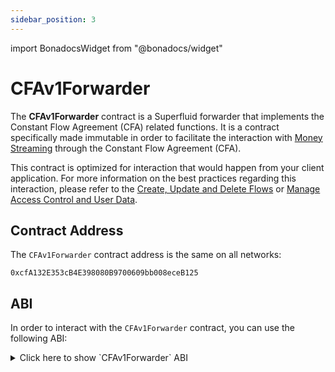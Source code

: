 ```yaml
---
sidebar_position: 3
---
```


import BonadocsWidget from "@bonadocs/widget"

# CFAv1Forwarder

The **CFAv1Forwarder** contract is a Superfluid forwarder that implements the Constant Flow Agreement (CFA) related functions.
It is a contract specifically made immutable in order to facilitate the interaction with [Money Streaming](/docs/protocol/money-streaming/overview.mdx) through the Constant Flow Agreement (CFA).

This contract is optimized for interaction that would happen from your client application.
For more information on the best practices regarding this interaction, please refer to the [Create, Update and Delete Flows](/docs/sdk/money-streaming/create-update-delete-flow) or [Manage Access Control and User Data](/docs/sdk/money-streaming/acl-user-data).

## Contract Address

The `CFAv1Forwarder` contract address is the same on all networks:

```
0xcfA132E353cB4E398080B9700609bb008eceB125
```

## ABI

In order to interact with the `CFAv1Forwarder` contract, you can use the following ABI:

<div>
<details>
<summary>Click here to show `CFAv1Forwarder` ABI</summary>
<p>
```json
[
  {
    "inputs": [
      {
        "internalType": "contract ISuperfluid",
        "name": "host",
        "type": "address"
      }
    ],
    "stateMutability": "nonpayable",
    "type": "constructor"
  },
  { "inputs": [], "name": "CFA_FWD_INVALID_FLOW_RATE", "type": "error" },
  {
    "inputs": [
      {
        "internalType": "contract ISuperToken",
        "name": "token",
        "type": "address"
      },
      { "internalType": "address", "name": "sender", "type": "address" },
      { "internalType": "address", "name": "receiver", "type": "address" },
      { "internalType": "int96", "name": "flowrate", "type": "int96" },
      { "internalType": "bytes", "name": "userData", "type": "bytes" }
    ],
    "name": "createFlow",
    "outputs": [{ "internalType": "bool", "name": "", "type": "bool" }],
    "stateMutability": "nonpayable",
    "type": "function"
  },
  {
    "inputs": [
      {
        "internalType": "contract ISuperToken",
        "name": "token",
        "type": "address"
      },
      { "internalType": "address", "name": "sender", "type": "address" },
      { "internalType": "address", "name": "receiver", "type": "address" },
      { "internalType": "bytes", "name": "userData", "type": "bytes" }
    ],
    "name": "deleteFlow",
    "outputs": [{ "internalType": "bool", "name": "", "type": "bool" }],
    "stateMutability": "nonpayable",
    "type": "function"
  },
  {
    "inputs": [
      {
        "internalType": "contract ISuperToken",
        "name": "token",
        "type": "address"
      },
      { "internalType": "address", "name": "account", "type": "address" }
    ],
    "name": "getAccountFlowInfo",
    "outputs": [
      { "internalType": "uint256", "name": "lastUpdated", "type": "uint256" },
      { "internalType": "int96", "name": "flowrate", "type": "int96" },
      { "internalType": "uint256", "name": "deposit", "type": "uint256" },
      { "internalType": "uint256", "name": "owedDeposit", "type": "uint256" }
    ],
    "stateMutability": "view",
    "type": "function"
  },
  {
    "inputs": [
      {
        "internalType": "contract ISuperToken",
        "name": "token",
        "type": "address"
      },
      { "internalType": "address", "name": "account", "type": "address" }
    ],
    "name": "getAccountFlowrate",
    "outputs": [
      { "internalType": "int96", "name": "flowrate", "type": "int96" }
    ],
    "stateMutability": "view",
    "type": "function"
  },
  {
    "inputs": [
      {
        "internalType": "contract ISuperToken",
        "name": "token",
        "type": "address"
      },
      { "internalType": "int96", "name": "flowrate", "type": "int96" }
    ],
    "name": "getBufferAmountByFlowrate",
    "outputs": [
      { "internalType": "uint256", "name": "bufferAmount", "type": "uint256" }
    ],
    "stateMutability": "view",
    "type": "function"
  },
  {
    "inputs": [
      {
        "internalType": "contract ISuperToken",
        "name": "token",
        "type": "address"
      },
      { "internalType": "address", "name": "sender", "type": "address" },
      { "internalType": "address", "name": "receiver", "type": "address" }
    ],
    "name": "getFlowInfo",
    "outputs": [
      { "internalType": "uint256", "name": "lastUpdated", "type": "uint256" },
      { "internalType": "int96", "name": "flowrate", "type": "int96" },
      { "internalType": "uint256", "name": "deposit", "type": "uint256" },
      { "internalType": "uint256", "name": "owedDeposit", "type": "uint256" }
    ],
    "stateMutability": "view",
    "type": "function"
  },
  {
    "inputs": [
      {
        "internalType": "contract ISuperToken",
        "name": "token",
        "type": "address"
      },
      { "internalType": "address", "name": "sender", "type": "address" },
      { "internalType": "address", "name": "flowOperator", "type": "address" }
    ],
    "name": "getFlowOperatorPermissions",
    "outputs": [
      { "internalType": "uint8", "name": "permissions", "type": "uint8" },
      { "internalType": "int96", "name": "flowrateAllowance", "type": "int96" }
    ],
    "stateMutability": "view",
    "type": "function"
  },
  {
    "inputs": [
      {
        "internalType": "contract ISuperToken",
        "name": "token",
        "type": "address"
      },
      { "internalType": "address", "name": "sender", "type": "address" },
      { "internalType": "address", "name": "receiver", "type": "address" }
    ],
    "name": "getFlowrate",
    "outputs": [
      { "internalType": "int96", "name": "flowrate", "type": "int96" }
    ],
    "stateMutability": "view",
    "type": "function"
  },
  {
    "inputs": [
      {
        "internalType": "contract ISuperToken",
        "name": "token",
        "type": "address"
      },
      { "internalType": "address", "name": "flowOperator", "type": "address" }
    ],
    "name": "grantPermissions",
    "outputs": [{ "internalType": "bool", "name": "", "type": "bool" }],
    "stateMutability": "nonpayable",
    "type": "function"
  },
  {
    "inputs": [
      {
        "internalType": "contract ISuperToken",
        "name": "token",
        "type": "address"
      },
      { "internalType": "address", "name": "flowOperator", "type": "address" }
    ],
    "name": "revokePermissions",
    "outputs": [{ "internalType": "bool", "name": "", "type": "bool" }],
    "stateMutability": "nonpayable",
    "type": "function"
  },
  {
    "inputs": [
      {
        "internalType": "contract ISuperToken",
        "name": "token",
        "type": "address"
      },
      { "internalType": "address", "name": "receiver", "type": "address" },
      { "internalType": "int96", "name": "flowrate", "type": "int96" }
    ],
    "name": "setFlowrate",
    "outputs": [{ "internalType": "bool", "name": "", "type": "bool" }],
    "stateMutability": "nonpayable",
    "type": "function"
  },
  {
    "inputs": [
      {
        "internalType": "contract ISuperToken",
        "name": "token",
        "type": "address"
      },
      { "internalType": "address", "name": "sender", "type": "address" },
      { "internalType": "address", "name": "receiver", "type": "address" },
      { "internalType": "int96", "name": "flowrate", "type": "int96" }
    ],
    "name": "setFlowrateFrom",
    "outputs": [{ "internalType": "bool", "name": "", "type": "bool" }],
    "stateMutability": "nonpayable",
    "type": "function"
  },
  {
    "inputs": [
      {
        "internalType": "contract ISuperToken",
        "name": "token",
        "type": "address"
      },
      { "internalType": "address", "name": "sender", "type": "address" },
      { "internalType": "address", "name": "receiver", "type": "address" },
      { "internalType": "int96", "name": "flowrate", "type": "int96" },
      { "internalType": "bytes", "name": "userData", "type": "bytes" }
    ],
    "name": "updateFlow",
    "outputs": [{ "internalType": "bool", "name": "", "type": "bool" }],
    "stateMutability": "nonpayable",
    "type": "function"
  },
  {
    "inputs": [
      {
        "internalType": "contract ISuperToken",
        "name": "token",
        "type": "address"
      },
      { "internalType": "address", "name": "flowOperator", "type": "address" },
      { "internalType": "uint8", "name": "permissions", "type": "uint8" },
      { "internalType": "int96", "name": "flowrateAllowance", "type": "int96" }
    ],
    "name": "updateFlowOperatorPermissions",
    "outputs": [{ "internalType": "bool", "name": "", "type": "bool" }],
    "stateMutability": "nonpayable",
    "type": "function"
  }
]

```
</p>
</details>
</div>

## CFA_FWD_INVALID_FLOW_RATE

```solidity
error CFA_FWD_INVALID_FLOW_RATE()
````

## \_cfa

```solidity
contract IConstantFlowAgreementV1 _cfa
```

## Fn constructor

```solidity
function constructor(
    contract ISuperfluid host
)
    public
```

#### Parameters

| Name   | Type                 | Description |
| :----- | :------------------- | :---------- |
| `host` | contract ISuperfluid |             |

## Fn setFlowrate

<BonadocsWidget widgetConfigUri="ipfs://bafkreie4jxs6zvo6xwdjdkfhxuks6efmpag2ywyz5kr24ztqyqvd2duqjy" contract="CFAv1Forwarder" functionKey="0x57e6aa36" />

#### Parameters

| Name       | Type                 | Description                                                             |
| :--------- | :------------------- | :---------------------------------------------------------------------- |
| `token`    | contract ISuperToken | Super token address                                                     |
| `receiver` | address              | The receiver of the flow                                                |
| `flowrate` | int96                | The wanted flowrate in wad/second. Only positive values are valid here. |

#### Return Values

| Name  | Type | Description |
| :---- | :--- | :---------- |
| `[0]` | bool | bool        |

Sets the given flowrate between msg.sender and a given receiver.
If there's no pre-existing flow and `flowrate` non-zero, a new flow is created.
If there's an existing flow and `flowrate` non-zero, the flowrate of that flow is updated.
If there's an existing flow and `flowrate` zero, the flow is deleted.
If the existing and given flowrate are equal, no action is taken.
On creation of a flow, a "buffer" amount is automatically detracted from the sender account's available balance.
If the sender account is solvent when the flow is deleted, this buffer is redeemed to it.

## Fn setFlowrateFrom

<BonadocsWidget widgetConfigUri="ipfs://bafkreie4jxs6zvo6xwdjdkfhxuks6efmpag2ywyz5kr24ztqyqvd2duqjy" contract="CFAv1Forwarder" functionKey="0xc5ad5c1a" />

#### Parameters

| Name       | Type                 | Description                                                             |
| :--------- | :------------------- | :---------------------------------------------------------------------- |
| `token`    | contract ISuperToken | Super token address                                                     |
| `sender`   | address              | The sender of the flow                                                  |
| `receiver` | address              | The receiver of the flow                                                |
| `flowrate` | int96                | The wanted flowrate in wad/second. Only positive values are valid here. |

#### Return Values

| Name  | Type | Description |
| :---- | :--- | :---------- |
| `[0]` | bool | bool        |

Like `setFlowrate`, but can be invoked by an account with flowOperator permissions
on behalf of the sender account.

## Fn getFlowrate

<BonadocsWidget widgetConfigUri="ipfs://bafkreie4jxs6zvo6xwdjdkfhxuks6efmpag2ywyz5kr24ztqyqvd2duqjy" contract="CFAv1Forwarder" functionKey="0x1d8b6526" />

_Currently, only 0 or 1 flows can exist between 2 accounts. This may change in the future._

#### Parameters

| Name       | Type                 | Description              |
| :--------- | :------------------- | :----------------------- |
| `token`    | contract ISuperToken | Super token address      |
| `sender`   | address              | The sender of the flow   |
| `receiver` | address              | The receiver of the flow |

#### Return Values

| Name       | Type  | Description                                                                        |
| :--------- | :---- | :--------------------------------------------------------------------------------- |
| `flowrate` | int96 | The flowrate from the sender to the receiver account. Returns 0 if no flow exists. |

Get the flowrate of the flow between 2 accounts if exists.

## Fn getFlowInfo

<BonadocsWidget widgetConfigUri="ipfs://bafkreie4jxs6zvo6xwdjdkfhxuks6efmpag2ywyz5kr24ztqyqvd2duqjy" contract="CFAv1Forwarder" functionKey="0x2860fd93" />

#### Parameters

| Name       | Type                 | Description              |
| :--------- | :------------------- | :----------------------- |
| `token`    | contract ISuperToken | Super token address      |
| `sender`   | address              | The sender of the flow   |
| `receiver` | address              | The receiver of the flow |

#### Return Values

| Name          | Type    | Description                                                              |
| :------------ | :------ | :----------------------------------------------------------------------- |
| `lastUpdated` | uint256 | Timestamp of last update (flowrate change) or zero if no flow exists     |
| `flowrate`    | int96   | Current flowrate of the flow or zero if no flow exists                   |
| `deposit`     | uint256 | Deposit amount locked as security buffer during the lifetime of the flow |
| `owedDeposit` | uint256 | Extra deposit amount borrowed to a SuperApp receiver by the flow sender  |

Get all available information about a flow (if exists).
If only the flowrate is needed, consider using `getFlowrate` instead.

## Fn getBufferAmountByFlowrate

```solidity
function getBufferAmountByFlowrate(
    contract ISuperToken token,
    int96 flowrate
)
    external
    returns (uint256 bufferAmount)
```
<BonadocsWidget widgetConfigUri="ipfs://bafkreie4jxs6zvo6xwdjdkfhxuks6efmpag2ywyz5kr24ztqyqvd2duqjy" contract="CFAv1Forwarder" functionKey="0x09f0b495" />

#### Parameters

| Name       | Type                 | Description                                            |
| :--------- | :------------------- | :----------------------------------------------------- |
| `token`    | contract ISuperToken | Super token address                                    |
| `flowrate` | int96                | The flowrate for which the buffer amount is calculated |

#### Return Values

| Name           | Type    | Description                                             |
| :------------- | :------ | :------------------------------------------------------ |
| `bufferAmount` | uint256 | The buffer amount required for the given configuration. |

Get the buffer amount required for the given token and flowrate.
This amount can vary based on the combination of token, flowrate and chain being queried.
The result for a given set of parameters can change over time,
because it depends on governance configurable protocol parameters.
Changes of the required buffer amount affect only flows created or updated after the change.

## Fn getAccountFlowrate

<BonadocsWidget widgetConfigUri="ipfs://bafkreie4jxs6zvo6xwdjdkfhxuks6efmpag2ywyz5kr24ztqyqvd2duqjy" contract="CFAv1Forwarder" functionKey="0x22c904d9" />

#### Parameters

| Name      | Type                 | Description         |
| :-------- | :------------------- | :------------------ |
| `token`   | contract ISuperToken | Super token address |
| `account` | address              | Account to query    |

#### Return Values

| Name       | Type  | Description                                                                               |
| :--------- | :---- | :---------------------------------------------------------------------------------------- |
| `flowrate` | int96 | The net flowrate (aggregate incoming minus aggregate outgoing flowrate), can be negative. |

Get the net flowrate of an account.

## Fn getAccountFlowInfo

<BonadocsWidget widgetConfigUri="ipfs://bafkreie4jxs6zvo6xwdjdkfhxuks6efmpag2ywyz5kr24ztqyqvd2duqjy" contract="CFAv1Forwarder" functionKey="0x0f1ac495" />

#### Parameters

| Name      | Type                 | Description         |
| :-------- | :------------------- | :------------------ |
| `token`   | contract ISuperToken | Super token address |
| `account` | address              | Account to query    |

#### Return Values

| Name          | Type    | Description                                                                                |
| :------------ | :------ | :----------------------------------------------------------------------------------------- |
| `lastUpdated` | uint256 | Timestamp of last update of a flow to or from the account (flowrate change)                |
| `flowrate`    | int96   | Current net aggregate flowrate                                                             |
| `deposit`     | uint256 | Aggregate deposit amount currently locked as security buffer for outgoing flows            |
| `owedDeposit` | uint256 | Aggregate extra deposit amount currently borrowed to SuperApps receiving from this account |

Get aggregated flow information (if any exist) of an account.
If only the net flowrate is needed, consider using `getAccountFlowrate` instead.

## Fn createFlow

<BonadocsWidget widgetConfigUri="ipfs://bafkreie4jxs6zvo6xwdjdkfhxuks6efmpag2ywyz5kr24ztqyqvd2duqjy" contract="CFAv1Forwarder" functionKey="0xe15536b6" />

#### Parameters

| Name       | Type                 | Description                                                          |
| :--------- | :------------------- | :------------------------------------------------------------------- |
| `token`    | contract ISuperToken | Super token address                                                  |
| `sender`   | address              | Sender address of the flow                                           |
| `receiver` | address              | Receiver address of the flow                                         |
| `flowrate` | int96                | The flowrate in wad/second to be set initially                       |
| `userData` | bytes                | (optional) User data to be set. Should be set to zero if not needed. |

#### Return Values

| Name  | Type | Description |
| :---- | :--- | :---------- |
| `[0]` | bool | bool        |

Low-level wrapper of createFlow/createFlowByOperator.
If the address of msg.sender is not the same as the address of the `sender` argument,
createFlowByOperator is used internally. In this case msg.sender needs to have permission to create flows
on behalf of the given sender account with sufficient flowRateAllowance.
Currently, only 1 flow can exist between 2 accounts, thus `createFlow` will fail if one already exists.

## Fn updateFlow

<BonadocsWidget widgetConfigUri="ipfs://bafkreie4jxs6zvo6xwdjdkfhxuks6efmpag2ywyz5kr24ztqyqvd2duqjy" contract="CFAv1Forwarder" functionKey="0x0c033991" />

#### Parameters

| Name       | Type                 | Description                                                          |
| :--------- | :------------------- | :------------------------------------------------------------------- |
| `token`    | contract ISuperToken | Super token address                                                  |
| `sender`   | address              | Sender address of the flow                                           |
| `receiver` | address              | Receiver address of the flow                                         |
| `flowrate` | int96                | The flowrate in wad/second the flow should be updated to             |
| `userData` | bytes                | (optional) User data to be set. Should be set to zero if not needed. |

#### Return Values

| Name  | Type | Description |
| :---- | :--- | :---------- |
| `[0]` | bool | bool        |

Low-level wrapper if updateFlow/updateFlowByOperator.
If the address of msg.sender doesn't match the address of the `sender` argument,
updateFlowByOperator is invoked. In this case msg.sender needs to have permission to update flows
on behalf of the given sender account with sufficient flowRateAllowance.

## Fn deleteFlow

<BonadocsWidget widgetConfigUri="ipfs://bafkreie4jxs6zvo6xwdjdkfhxuks6efmpag2ywyz5kr24ztqyqvd2duqjy" contract="CFAv1Forwarder" functionKey="0xb4b333c6" />

#### Parameters

| Name       | Type                 | Description                                                          |
| :--------- | :------------------- | :------------------------------------------------------------------- |
| `token`    | contract ISuperToken | Super token address                                                  |
| `sender`   | address              | Sender address of the flow                                           |
| `receiver` | address              | Receiver address of the flow                                         |
| `userData` | bytes                | (optional) User data to be set. Should be set to zero if not needed. |

#### Return Values

| Name  | Type | Description |
| :---- | :--- | :---------- |
| `[0]` | bool | bool        |

Low-level wrapper of deleteFlow/deleteFlowByOperator.
If msg.sender isn't the same as sender address, msg.sender needs to have permission
to delete flows on behalf of the given sender account.

## Fn grantPermissions

<BonadocsWidget widgetConfigUri="ipfs://bafkreie4jxs6zvo6xwdjdkfhxuks6efmpag2ywyz5kr24ztqyqvd2duqjy" contract="CFAv1Forwarder" functionKey="0x7243fb93" />

#### Parameters

| Name           | Type                 | Description                              |
| :------------- | :------------------- | :--------------------------------------- |
| `token`        | contract ISuperToken | Super token address                      |
| `flowOperator` | address              | Account to which permissions are granted |

#### Return Values

| Name  | Type | Description |
| :---- | :--- | :---------- |
| `[0]` | bool | bool        |

Grants a flowOperator permission to create/update/delete flows on behalf of msg.sender.
In order to restrict what a flowOperator can or can't do, the flowOperator account
should be a contract implementing the desired restrictions.

## Fn revokePermissions

<BonadocsWidget widgetConfigUri="ipfs://bafkreie4jxs6zvo6xwdjdkfhxuks6efmpag2ywyz5kr24ztqyqvd2duqjy" contract="CFAv1Forwarder" functionKey="0x0bd0728d" />

#### Parameters

| Name           | Type                 | Description                                |
| :------------- | :------------------- | :----------------------------------------- |
| `token`        | contract ISuperToken | Super token address                        |
| `flowOperator` | address              | Account from which permissions are revoked |

#### Return Values

| Name  | Type | Description |
| :---- | :--- | :---------- |
| `[0]` | bool | bool        |

Revokes all permissions previously granted to a flowOperator by msg.sender.
Revocation doesn't undo or reset flows previously created/updated by the flowOperator.
In order to be sure about the state of flows at the time of revocation, you need to check that state
either in the same transaction or after this transaction.

## Fn updateFlowOperatorPermissions

<BonadocsWidget widgetConfigUri="ipfs://bafkreie4jxs6zvo6xwdjdkfhxuks6efmpag2ywyz5kr24ztqyqvd2duqjy" contract="CFAv1Forwarder" functionKey="0x30885591" />

#### Parameters

| Name                | Type                 | Description                                                                              |
| :------------------ | :------------------- | :--------------------------------------------------------------------------------------- |
| `token`             | contract ISuperToken | Super token address                                                                      |
| `flowOperator`      | address              | Account for which permissions are set on behalf of msg.sender                            |
| `permissions`       | uint8                | Bitmask for create/update/delete permission flags. See library `FlowOperatorDefinitions` |
| `flowrateAllowance` | int96                | Max. flowrate in wad/second the operator can set for individual flows.                   |

#### Return Values

| Name  | Type | Description |
| :---- | :--- | :---------- |
| `[0]` | bool | bool        |

Low-level wrapper of `IConstantFlowAgreementV1.updateFlowOperatorPermissions`
flowrateAllowance does NOT restrict the net flowrate a flowOperator is able to set.
In order to restrict that, flowOperator needs to be a contract implementing the wanted limitations.

## Fn getFlowOperatorPermissions

<BonadocsWidget widgetConfigUri="ipfs://bafkreie4jxs6zvo6xwdjdkfhxuks6efmpag2ywyz5kr24ztqyqvd2duqjy" contract="CFAv1Forwarder" functionKey="0x4d3f60f9" />

#### Parameters

| Name           | Type                 | Description                                          |
| :------------- | :------------------- | :--------------------------------------------------- |
| `token`        | contract ISuperToken | Super token address                                  |
| `sender`       | address              | The account which (possibly) granted permissions     |
| `flowOperator` | address              | Account to which (possibly) permissions were granted |

#### Return Values

| Name                | Type  | Description                                                                           |
| :------------------ | :---- | :------------------------------------------------------------------------------------ |
| `permissions`       | uint8 | A bitmask of the permissions currently granted (or not) by `sender` to `flowOperator` |
| `flowrateAllowance` | int96 | Max. flowrate in wad/second the flowOperator can set for individual flows.            |

Get the currently set permissions granted to the given flowOperator by the given sender account.

## Fn \_setFlowrateFrom

<BonadocsWidget widgetConfigUri="ipfs://bafkreie4jxs6zvo6xwdjdkfhxuks6efmpag2ywyz5kr24ztqyqvd2duqjy" contract="CFAv1Forwarder" functionKey="0xc5ad5c1a" />

#### Parameters

| Name       | Type                 | Description |
| :--------- | :------------------- | :---------- |
| `token`    | contract ISuperToken |             |
| `sender`   | address              |             |
| `receiver` | address              |             |
| `flowrate` | int96                |             |

## Fn \_createFlow

<BonadocsWidget widgetConfigUri="ipfs://bafkreie4jxs6zvo6xwdjdkfhxuks6efmpag2ywyz5kr24ztqyqvd2duqjy" contract="CFAv1Forwarder" functionKey="0xe15536b6" />

#### Parameters

| Name       | Type                 | Description |
| :--------- | :------------------- | :---------- |
| `token`    | contract ISuperToken |             |
| `sender`   | address              |             |
| `receiver` | address              |             |
| `flowrate` | int96                |             |
| `userData` | bytes                |             |

## Fn \_updateFlow

<BonadocsWidget widgetConfigUri="ipfs://bafkreie4jxs6zvo6xwdjdkfhxuks6efmpag2ywyz5kr24ztqyqvd2duqjy" contract="CFAv1Forwarder" functionKey="0x0c033991" />

#### Parameters

| Name       | Type                 | Description |
| :--------- | :------------------- | :---------- |
| `token`    | contract ISuperToken |             |
| `sender`   | address              |             |
| `receiver` | address              |             |
| `flowrate` | int96                |             |
| `userData` | bytes                |             |

## Fn \_deleteFlow

<BonadocsWidget widgetConfigUri="ipfs://bafkreie4jxs6zvo6xwdjdkfhxuks6efmpag2ywyz5kr24ztqyqvd2duqjy" contract="CFAv1Forwarder" functionKey="0xb4b333c6" />

#### Parameters

| Name       | Type                 | Description |
| :--------- | :------------------- | :---------- |
| `token`    | contract ISuperToken |             |
| `sender`   | address              |             |
| `receiver` | address              |             |
| `userData` | bytes                |             |

## Fn \_updateFlowOperatorPermissions

<BonadocsWidget widgetConfigUri="ipfs://bafkreie4jxs6zvo6xwdjdkfhxuks6efmpag2ywyz5kr24ztqyqvd2duqjy" contract="CFAv1Forwarder" functionKey="0x30885591" />

#### Parameters

| Name                | Type                 | Description |
| :------------------ | :------------------- | :---------- |
| `token`             | contract ISuperToken |             |
| `flowOperator`      | address              |             |
| `permissions`       | uint8                |             |
| `flowrateAllowance` | int96                |             |